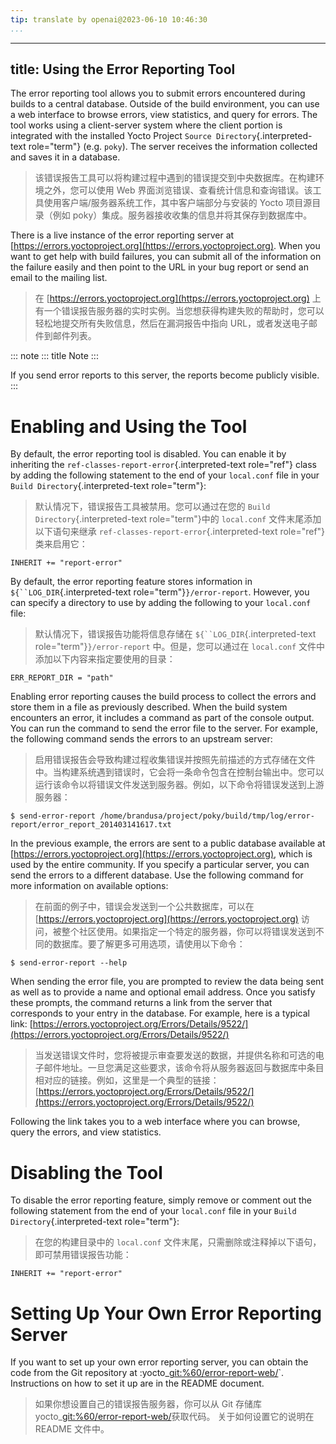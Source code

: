 ```yaml
---
tip: translate by openai@2023-06-10 10:46:30
...
```

---
title: Using the Error Reporting Tool
-------------------------------------

The error reporting tool allows you to submit errors encountered during builds to a central database. Outside of the build environment, you can use a web interface to browse errors, view statistics, and query for errors. The tool works using a client-server system where the client portion is integrated with the installed Yocto Project `Source Directory`{.interpreted-text role="term"} (e.g. `poky`). The server receives the information collected and saves it in a database.

> 该错误报告工具可以将构建过程中遇到的错误提交到中央数据库。在构建环境之外，您可以使用 Web 界面浏览错误、查看统计信息和查询错误。该工具使用客户端/服务器系统工作，其中客户端部分与安装的 Yocto 项目源目录（例如 poky）集成。服务器接收收集的信息并将其保存到数据库中。

There is a live instance of the error reporting server at [https://errors.yoctoproject.org](https://errors.yoctoproject.org). When you want to get help with build failures, you can submit all of the information on the failure easily and then point to the URL in your bug report or send an email to the mailing list.

> 在 [https://errors.yoctoproject.org](https://errors.yoctoproject.org) 上有一个错误报告服务器的实时实例。当您想获得构建失败的帮助时，您可以轻松地提交所有失败信息，然后在漏洞报告中指向 URL，或者发送电子邮件到邮件列表。

::: note
::: title
Note
:::

If you send error reports to this server, the reports become publicly visible.
:::

# Enabling and Using the Tool

By default, the error reporting tool is disabled. You can enable it by inheriting the `ref-classes-report-error`{.interpreted-text role="ref"} class by adding the following statement to the end of your `local.conf` file in your `Build Directory`{.interpreted-text role="term"}:

> 默认情况下，错误报告工具被禁用。您可以通过在您的 `Build Directory`{.interpreted-text role="term"}中的 `local.conf` 文件末尾添加以下语句来继承 `ref-classes-report-error`{.interpreted-text role="ref"}类来启用它：

```
INHERIT += "report-error"
```

By default, the error reporting feature stores information in `${``LOG_DIR`{.interpreted-text role="term"}`}/error-report`. However, you can specify a directory to use by adding the following to your `local.conf` file:

> 默认情况下，错误报告功能将信息存储在 `${``LOG_DIR`{.interpreted-text role="term"}`}/error-report` 中。但是，您可以通过在 `local.conf` 文件中添加以下内容来指定要使用的目录：

```
ERR_REPORT_DIR = "path"
```

Enabling error reporting causes the build process to collect the errors and store them in a file as previously described. When the build system encounters an error, it includes a command as part of the console output. You can run the command to send the error file to the server. For example, the following command sends the errors to an upstream server:

> 启用错误报告会导致构建过程收集错误并按照先前描述的方式存储在文件中。当构建系统遇到错误时，它会将一条命令包含在控制台输出中。您可以运行该命令以将错误文件发送到服务器。例如，以下命令将错误发送到上游服务器：

```
$ send-error-report /home/brandusa/project/poky/build/tmp/log/error-report/error_report_201403141617.txt
```

In the previous example, the errors are sent to a public database available at [https://errors.yoctoproject.org](https://errors.yoctoproject.org), which is used by the entire community. If you specify a particular server, you can send the errors to a different database. Use the following command for more information on available options:

> 在前面的例子中，错误会发送到一个公共数据库，可以在 [https://errors.yoctoproject.org](https://errors.yoctoproject.org) 访问，被整个社区使用。如果指定一个特定的服务器，你可以将错误发送到不同的数据库。要了解更多可用选项，请使用以下命令：

```
$ send-error-report --help
```

When sending the error file, you are prompted to review the data being sent as well as to provide a name and optional email address. Once you satisfy these prompts, the command returns a link from the server that corresponds to your entry in the database. For example, here is a typical link: [https://errors.yoctoproject.org/Errors/Details/9522/](https://errors.yoctoproject.org/Errors/Details/9522/)

> 当发送错误文件时，您将被提示审查要发送的数据，并提供名称和可选的电子邮件地址。一旦您满足这些要求，该命令将从服务器返回与数据库中条目相对应的链接。例如，这里是一个典型的链接：[https://errors.yoctoproject.org/Errors/Details/9522/](https://errors.yoctoproject.org/Errors/Details/9522/)

Following the link takes you to a web interface where you can browse, query the errors, and view statistics.

# Disabling the Tool

To disable the error reporting feature, simply remove or comment out the following statement from the end of your `local.conf` file in your `Build Directory`{.interpreted-text role="term"}:

> 在您的构建目录中的 `local.conf` 文件末尾，只需删除或注释掉以下语句，即可禁用错误报告功能：

```
INHERIT += "report-error"
```

# Setting Up Your Own Error Reporting Server

If you want to set up your own error reporting server, you can obtain the code from the Git repository at :yocto\_[git:%60/error-report-web/](git:%60/error-report-web/)\`. Instructions on how to set it up are in the README document.

> 如果你想设置自己的错误报告服务器，你可以从 Git 存储库 yocto_[git:%60/error-report-web/](git:%60/error-report-web/)获取代码。 关于如何设置它的说明在 README 文件中。
